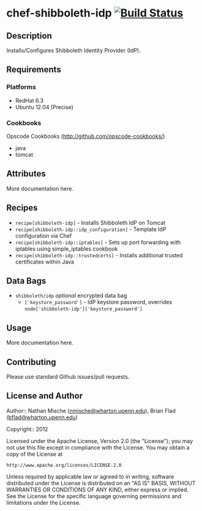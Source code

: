 # chef-shibboleth-idp [![Build Status](https://secure.travis-ci.org/wharton/chef-shibboleth-idp.png?branch=master)](http://travis-ci.org/wharton/chef-shibboleth-idp)

## Description

Installs/Configures Shibboleth Identity Provider (IdP).

## Requirements

### Platforms

* RedHat 6.3
* Ubuntu 12.04 (Precise)

### Cookbooks

Opscode Cookbooks (http://github.com/opscode-cookbooks/)

* java
* tomcat

## Attributes

More documentation here.

## Recipes

* `recipe[shibboleth-idp]` - Installs Shibboleth IdP on Tomcat
* `recipe[shibboleth-idp::idp_configuration]` - Template IdP configuration via Chef
* `recipe[shibboleth-idp::iptables]` - Sets up port forwarding with iptables using simple_iptables cookbook
* `recipe[shibboleth-idp::trustedcerts]` - Installs additional trusted certificates within Java

## Data Bags

* `shibboleth/idp` _optional_ encrypted data bag
  * `['keystore_password']` - IdP keystore password, overrides `node['shibboleth-idp']['keystore_password']`

## Usage

More documentation here.

## Contributing

Please use standard Github issues/pull requests.

## License and Author
      
Author:: Nathan Mische (<nmische@wharton.upenn.edu>), Brian Flad (<bflad@wharton.upenn.edu>)

Copyright:: 2012

Licensed under the Apache License, Version 2.0 (the "License");
you may not use this file except in compliance with the License.
You may obtain a copy of the License at

    http://www.apache.org/licenses/LICENSE-2.0

Unless required by applicable law or agreed to in writing, software
distributed under the License is distributed on an "AS IS" BASIS,
WITHOUT WARRANTIES OR CONDITIONS OF ANY KIND, either express or implied.
See the License for the specific language governing permissions and
limitations under the License.